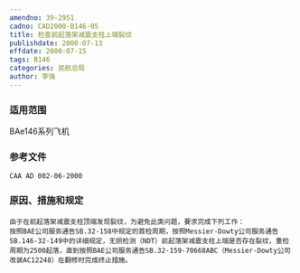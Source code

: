 ```yaml
---
amendno: 39-2951
cadno: CAD2000-B146-05
title: 检查前起落架减震支柱上端裂纹
publishdate: 2000-07-13
effdate: 2000-07-15
tags: B146
categories: 民航总局
author: 李强
---
```


### 适用范围 
BAe146系列飞机

### 参考文件
    CAA AD 002-06-2000 

### 原因、措施和规定 
    由于在前起落架减震支柱顶端发现裂纹，为避免此类问题，要求完成下列工作： 
    按照BAE公司服务通告SB.32-158中规定的首检周期，按照Messier-Dowty公司服务通告SB.146-32-149中的详细规定，无损检测（NDT）前起落架减震支柱上端是否存在裂纹，重检周期为2500起落，直到按照BAE公司服务通告SB.32-159-70668ABC（Messier-Dowty公司改装AC12248）在翻修时完成终止措施。
